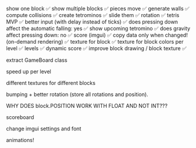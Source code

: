 show one block ✅
show multiple blocks ✅
pieces move ✅
generate walls ✅
compute collisions ✅
create tetrominos ✅
slide them ✅
rotation ✅
tetris MVP ✅
better input (with delay instead of ticks) ✅
does pressing down affect the automatic falling: yes ✅
show upcoming tetromino ✅
does gravity affect pressing down: no ✅
score (imgui) ✅
copy data only when changed! (on-demand rendering)  ✅
texture for block  ✅
texture for block colors per level  ✅
levels  ✅
dynamic score ✅
improve block drawing / block texture ✅

extract GameBoard class

speed up per level

different textures for different blocks

bumping + better rotation (store all rotations and position).

WHY DOES block.POSITION WORK WITH FLOAT AND NOT INT???

scoreboard

change imgui settings and font

animations!